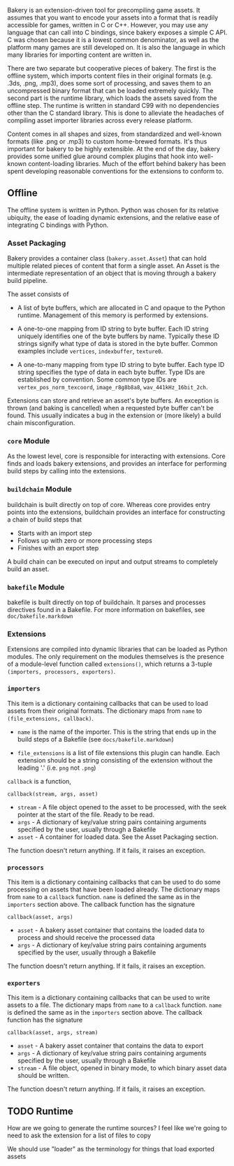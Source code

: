 
Bakery is an extension-driven tool for precompiling game assets. It assumes
that you want to encode your assets into a format that is readily accessible
for games, written in C or C++. However, you may use any language that can call
into C bindings, since bakery exposes a simple C API. C was chosen because it
is a lowest common denominator, as well as the platform many games are still
developed on. It is also the language in which many libraries for importing
content are written in.

There are two separate but cooperative pieces of bakery. The first is the
offline system, which imports content files in their original formats (e.g.
.3ds, .png, .mp3), does some sort of processing, and saves them to an
uncompressed binary format that can be loaded extremely quickly. The second
part is the runtime library, which loads the assets saved from the offline
step. The runtime is written in standard C99 with no dependencies other than
the C standard library. This is done to alleviate the headaches of compiling
asset importer libraries across every release platform.

Content comes in all shapes and sizes, from standardized and well-known formats
(like .png or .mp3) to custom home-brewed formats. It's thus important for
bakery to be highly extensible. At the end of the day, bakery provides some
unified glue around complex plugins that hook into well-known content-loading
libraries. Much of the effort behind bakery has been spent developing
reasonable conventions for the extensions to conform to.

## Offline

The offline system is written in Python. Python was chosen for its relative
ubiquity, the ease of loading dynamic extensions, and the relative ease of
integrating C bindings with Python.

### Asset Packaging

Bakery provides a container class (`bakery.asset.Asset`) that can hold multiple
related pieces of content that form a single asset. An Asset is the
intermediate representation of an object that is moving through a bakery build
pipeline.

The asset consists of 

* A list of byte buffers, which are allocated in C and opaque to the Python
  runtime. Management of this memory is performed by extensions.

* A one-to-one mapping from ID string to byte buffer. Each ID string uniquely
  identifies one of the byte buffers by name. Typically these ID strings signify 
  what type of data is stored in the byte buffer. Common examples include 
  `vertices`, `indexbuffer`, `texture0`.

* A one-to-many mapping from type ID string to byte buffer. Each type ID string
  specifies the type of data in each byte buffer. Type IDs are established by
  convention. Some common type IDs are `vertex_pos_norm_texcoord`,
  `image_r8g8b8a8`, `wav_441kHz_16bit_2ch`.

Extensions can store and retrieve an asset's byte buffers. An exception is
thrown (and baking is cancelled) when a requested byte buffer can't be found.
This usually indicates a bug in the extension or (more likely) a build chain
misconfiguration.

### `core` Module

As the lowest level, core is responsible for interacting with extensions. Core
finds and loads bakery extensions, and provides an interface for performing
build steps by calling into the extensions.

### `buildchain` Module

buildchain is built directly on top of core. Whereas core provides entry points
into the extensions, buildchain provides an interface for constructing a chain 
of build steps that

* Starts with an import step
* Follows up with zero or more processing steps
* Finishes with an export step

A build chain can be executed on input and output streams to completely build
an asset.

### `bakefile` Module

bakefile is built directly on top of buildchain. It parses and processes
directives found in a Bakefile. For more information on bakefiles, see
`doc/bakefile.markdown`

### Extensions

Extensions are compiled into dynamic libraries that can be loaded as Python
modules. The only requirement on the modules themselves is the presence of a
module-level function called `extensions()`, which returns a 3-tuple 
`(importers, processors, exporters)`. 

### `importers`

This item is a dictionary containing callbacks that can be used to load assets
from their original formats. The dictionary maps from `name` to
`(file_extensions, callback)`.

* `name` is the name of the importer. This is the string that ends up in the
  build steps of a Bakefile (see `docs/bakefile.markdown`)

* `file_extensions` is a list of file extensions this plugin can handle. Each
  extension should be a string consisting of the extension without the leading
  '.' (i.e. `png` not `.png`)

`callback` is a function, 

    callback(stream, args, asset)

* `stream` - A file object opened to the asset to be processed, with the seek
             pointer at the start of the file. Ready to be read.
* `args` - A dictionary of key/value string pairs containing arguments
           specified by the user, usually through a Bakefile
* `asset` - A container for loaded data. See the Asset Packaging section.

The function doesn't return anything. If it fails, it raises an exception.

### `processors`

This item is a dictionary containing callbacks that can be used to do some
processing on assets that have been loaded already. The dictionary maps from
`name` to a `callback` function. `name` is defined the same as in the 
`importers` section above. The callback function has the signature

    callback(asset, args)

* `asset` - A bakery asset container that contains the loaded data to process
            and should receive the processed data
* `args` - A dictionary of key/value string pairs containing arguments
           specified by the user, usually through a Bakefile

The function doesn't return anything. If it fails, it raises an exception.

### `exporters`

This item is a dictionary containing callbacks that can be used to write assets
to a file. The dictionary maps from `name` to a `callback` function. `name` is
defined the same as in the `importers` section above. The callback function has
the signature

    callback(asset, args, stream)

* `asset` - A bakery asset container that contains the data to export
* `args` - A dictionary of key/value string pairs containing arguments
           specified by the user, usually through a Bakefile
* `stream` - A file object, opened in binary mode, to which binary asset data
             should be written.

The function doesn't return anything. If it fails, it raises an exception.

## TODO Runtime

How are we going to generate the runtime sources? I feel like we're going to
need to ask the extension for a list of files to copy

We should use "loader" as the terminology for things that load exported
assets


